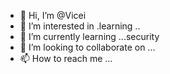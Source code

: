 - 👋 Hi, I’m @Vicei
- 👀 I’m interested in .learning ..
- 🌱 I’m currently learning ...security
- 💞️ I’m looking to collaborate on ...
- 📫 How to reach me ...

<!---
Vicei/Vicei is a ✨ special ✨ repository because its `README.md` (this file) appears on your GitHub profile.
You can click the Preview link to take a look at your changes.
--->
